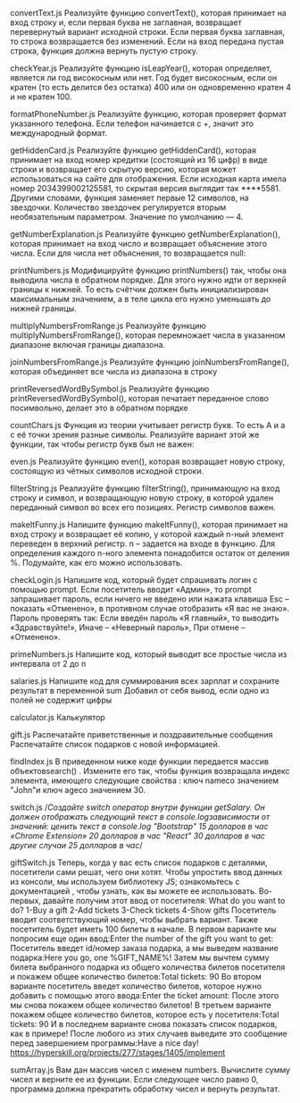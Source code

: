 convertText.js 
Реализуйте функцию convertText(), которая принимает на вход строку и, если первая буква не заглавная, возвращает перевернутый вариант исходной строки. Если первая буква заглавная, то строка возвращается без изменений. Если на вход передана пустая строка, функция должна вернуть пустую строку.

checkYear.js 
Реализуйте функцию isLeapYear(), которая определяет, является ли год високосным или нет. Год будет високосным, если он кратен (то есть делится без остатка) 400 или он одновременно кратен 4 и не кратен 100.

formatPhoneNumber.js 
Реализуйте функцию, которая проверяет формат указанного телефона. Если телефон начинается с +, значит это международный формат.

getHiddenCard.js 
Реализуйте функцию getHiddenCard(), которая принимает на вход номер кредитки (состоящий из 16 цифр) в виде строки и возвращает его скрытую версию, 
которая может использоваться на сайте для отображения. Если исходная карта имела номер 2034399002125581, то скрытая версия выглядит так ****5581. 
Другими словами, функция заменяет первые 12 символов, на звездочки. Количество звездочек регулируется вторым необязательным параметром. Значение по умолчанию — 4.

getNumberExplanation.js
Реализуйте функцию getNumberExplanation(), которая принимает на вход число и возвращает объяснение этого числа. Если для числа нет объяснения, то возвращается null:

printNumbers.js
Модифицируйте функцию printNumbers() так, чтобы она выводила числа в обратном порядке. Для этого нужно идти от верхней границы к нижней. 
То есть счётчик должен быть инициализирован максимальным значением, а в теле цикла его нужно уменьшать до нижней границы.

multiplyNumbersFromRange.js
Реализуйте функцию multiplyNumbersFromRange(), которая перемножает числа в указанном диапазоне включая границы диапазона.

joinNumbersFromRange.js
Реализуйте функцию joinNumbersFromRange(), которая объединяет все числа из диапазона в строку

printReversedWordBySymbol.js
Реализуйте функцию printReversedWordBySymbol(), которая печатает переданное слово посимвольно, делает это в обратном порядке

countChars.js
Функция из теории учитывает регистр букв. То есть A и a с её точки зрения разные символы. Реализуйте вариант этой же функции, так чтобы регистр букв был не важен:

even.js
Реализуйте функцию even(), которая возвращает новую строку, состоящую из чётных символов исходной строки.

filterString.js
Реализуйте функцию filterString(), принимающую на вход строку и символ, и возвращающую новую строку, в которой удален переданный символ во всех его позициях. Регистр символов важен.

makeItFunny.js
Напишите функцию makeItFunny(), которая принимает на вход строку и возвращает её копию, у которой каждый n-ный элемент переведен в верхний регистр. n – задается на входе в функцию.
Для определения каждого n-ного элемента понадобится остаток от деления %. Подумайте, как его можно использовать.

checkLogin.js
Напишите код, который будет спрашивать логин с помощью prompt.
Если посетитель вводит «Админ», то prompt запрашивает пароль, если ничего не введено или нажата клавиша Esc – показать «Отменено», в противном случае отобразить «Я вас не знаю».
Пароль проверять так:
Если введён пароль «Я главный», то выводить «Здравствуйте!»,
Иначе – «Неверный пароль»,
При отмене – «Отменено».

primeNumbers.js
Напишите код, который выводит все простые числа из интервала от 2 до n

salaries.js
Напишите код для суммирования всех зарплат и сохраните результат в переменной sum
Добавил от себя вывод, если одно из полей не содержит цифры

calculator.js
Калькулятор

gift.js
Распечатайте приветственные и поздравительные сообщения
Распечатайте список подарков с новой информацией.

findIndex.js
В приведенном ниже коде функции передается массив объектовsearch() . 
Измените его так, чтобы функция возвращала индекс элемента, имеющего следующие свойства : 
ключ nameсо значением "John"и ключ ageсо значением 30.

switch.js
/*Cоздайте switch оператор внутри функции getSalary. Он должен отображать следующий текст в console.logзависимости от значений:
ценить	текст в console.log
"Bootstrap" 15 долларов в час
«Chrome Extension» 20 долларов в час
"React" 30 долларов в час
другие случаи 25 долларов в час*/

giftSwitch.js
Теперь, когда у вас есть список подарков с деталями, посетители сами решат, чего они хотят.
Чтобы упростить ввод данных из консоли, мы используем библиотеку JS; ознакомьтесь с документацией , чтобы узнать, как вы можете ее использовать.
Во-первых, давайте получим этот ввод от посетителя:
What do you want to do?
1-Buy a gift 2-Add tickets 3-Check tickets 4-Show gifts
Посетитель вводит соответствующий номер, чтобы выбрать вариант. Также посетитель будет иметь 100 билеты в начале.
В первом варианте мы попросим еще один ввод:Enter the number of the gift you want to get:
Посетитель введет id/номер заказа подарка, а мы выведем название подарка:Here you go, one %GIFT_NAME%!
Затем мы вычтем сумму билета выбранного подарка из общего количества билетов посетителя и покажем общее количество билетов:Total tickets: 90
Во втором варианте посетитель введет количество билетов, которое нужно добавить с помощью этого ввода:Enter the ticket amount:
После этого мы снова покажем общее количество билетов!
В третьем варианте покажем общее количество билетов, которое есть у посетителя:Total tickets: 90
И в последнем варианте снова показать список подарков, как в примере!
После любого из этих случаев выведите это сообщение перед завершением программы:Have a nice day!
https://hyperskill.org/projects/277/stages/1405/implement

sumArray.js
Вам дан массив чисел с именем numbers. 
Вычислите сумму чисел и верните ее из функции. 
Если следующее число равно 0, программа должна прекратить обработку чисел и вернуть результат.

